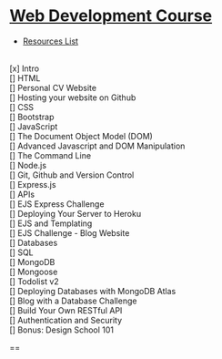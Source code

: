 # [Web Development Course](https://www.udemy.com/course/the-complete-web-development-bootcamp/)

 -  [Resources List](https://www.appbrewery.co/p/web-development-course-resources/)

<br> [x] Intro 
<br> [] HTML 
<br> [] Personal CV Website
<br> [] Hosting your website on Github
<br> [] CSS
<br> [] Bootstrap
<br> [] JavaScript
<br> [] The Document Object Model (DOM)
<br> [] Advanced Javascript and DOM Manipulation
<br> [] The Command Line
<br> [] Node.js
<br> [] Git, Github and Version Control
<br> [] Express.js
<br> [] APIs
<br> [] EJS Express Challenge
<br> [] Deploying Your Server to Heroku
<br> [] EJS and Templating
<br> [] EJS Challenge - Blog Website
<br> [] Databases
<br> [] SQL
<br> [] MongoDB
<br> [] Mongoose
<br> [] Todolist v2
<br> [] Deploying Databases with MongoDB Atlas
<br> [] Blog with a Database Challenge
<br> [] Build Your Own RESTful API
<br> [] Authentication and Security
<br> [] Bonus: Design School 101
 
 ==



